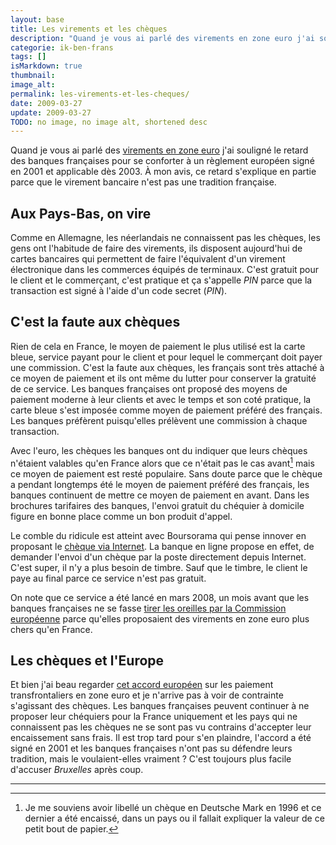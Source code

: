 ```yaml
---
layout: base
title: Les virements et les chèques
description: "Quand je vous ai parlé des virements en zone euro j'ai souligné le retard des banques françaises pour se conforter à un règlement européen signé en 2001 "
categorie: ik-ben-frans
tags: []
isMarkdown: true
thumbnail: 
image_alt: 
permalink: les-virements-et-les-cheques/
date: 2009-03-27
update: 2009-03-27
TODO: no image, no image alt, shortened desc
---
```


Quand je vous ai parlé des [virements en zone euro](/virements-en-zone-euro) j'ai souligné le retard des banques françaises pour se conforter à un règlement européen signé en 2001 et applicable dès 2003. À mon avis, ce retard s'explique en partie parce que le virement bancaire n'est pas une tradition française.

## Aux Pays-Bas, on vire

Comme en Allemagne, les néerlandais ne connaissent pas les chèques, les gens ont l'habitude de faire des virements, ils disposent aujourd'hui de cartes bancaires qui permettent de faire l'équivalent d'un virement électronique dans les commerces équipés de terminaux. C'est gratuit pour le client et le commerçant, c'est pratique et ça s'appelle *PIN* parce que la transaction est signé à l'aide d'un code secret (*PIN*).

## C'est la faute aux chèques
Rien de cela en France, le moyen de paiement le plus utilisé est la carte bleue, service payant pour le client et pour lequel le commerçant doit payer une commission. C'est la faute aux chèques, les français sont très attaché à ce moyen de paiement et ils ont même du lutter pour conserver la gratuité de ce service. Les banques françaises ont proposé des moyens de paiement moderne à leur clients et avec le temps et son coté pratique, la carte bleue s'est imposée comme moyen de paiement préféré des français. Les banques préfèrent puisqu'elles prélèvent une commission à chaque transaction. 

Avec l'euro, les chèques les banques ont du indiquer que leurs chèques n'étaient valables qu'en France alors que ce n'était pas le cas avant[^1] mais ce moyen de paiement est resté populaire. Sans doute parce que le chèque a pendant longtemps été le moyen de paiement préféré des français, les banques continuent de mettre ce moyen de paiement en avant. Dans les brochures tarifaires des banques, l'envoi gratuit du chéquier à domicile figure en bonne place comme un bon produit d'appel. 

Le comble du ridicule est atteint avec Boursorama qui pense innover en proposant le [chèque via Internet](http://www.boursorama.com/banque-en-ligne/compte-bancaire/innovations.html). La banque en ligne propose en effet, de demander l'envoi d'un chèque par la poste directement depuis Internet. C'est super, il n'y a plus besoin de timbre. Sauf que le timbre, le client le paye au final parce ce service n'est pas gratuit.

On note que ce service a été lancé en mars 2008, un mois avant que les banques françaises ne se fasse [tirer les oreilles par la Commission européenne](/virements-en-zone-euro) parce qu'elles proposaient des virements en zone euro plus chers qu'en France.

## Les chèques et l'Europe

Et bien j'ai beau regarder [cet accord européen](http://ec.europa.eu/internal_market/payments/crossborder/index_fr.htm) sur les paiement transfrontaliers en zone euro et je n'arrive pas à voir de contrainte s'agissant des chèques. Les banques françaises peuvent continuer à ne proposer leur chéquiers pour la France uniquement et les pays qui ne connaissent pas les chèques ne se sont pas vu contrains d'accepter leur encaissement sans frais. Il est trop tard pour s'en plaindre, l'accord a été signé en 2001 et les banques françaises n'ont pas su défendre leurs tradition, mais le voulaient-elles vraiment ? C'est toujours plus facile d'accuser *Bruxelles* après coup.

---
[^1]: Je me souviens avoir libellé un chèque en Deutsche Mark en 1996 et ce dernier a été encaissé, dans un pays ou il fallait expliquer la valeur de ce petit bout de papier.
<!-- post notes:
http://www.votreargent.fr/services-bancaires/easy-cheque_69833.html
--->

